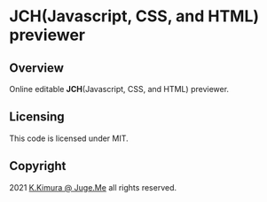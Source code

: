 # JCH(Javascript, CSS, and HTML) previewer


## Overview

Online editable **JCH**(Javascript, CSS, and HTML) previewer.


## Licensing

This code is licensed under MIT.


## Copyright

2021 [K.Kimura @ Juge.Me](https://github.com/dotnsf) all rights reserved.
